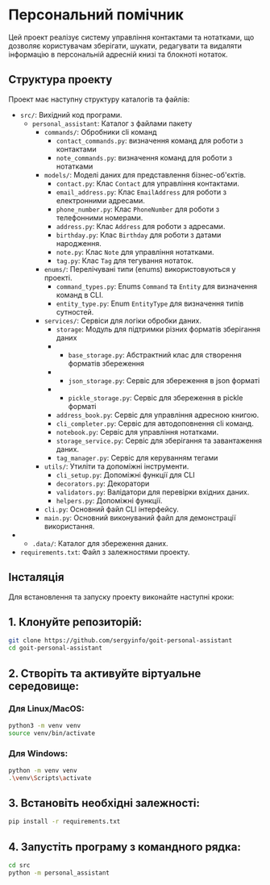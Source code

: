 # Персональний помічник

Цей проект реалізує систему управління контактами та нотатками, що дозволяє користувачам зберігати, шукати, редагувати та видаляти інформацію в персональній адресній книзі та блокноті нотаток.

## Структура проекту

Проект має наступну структуру каталогів та файлів:

- `src/`: Вихідний код програми.
  - `personal_assistant`: Каталог з файлами пакету
    - `commands/`: Обробники cli команд
      - `contact_commands.py`: визначення команд для роботи з контактами
      - `note_commands.py`: визначення команд для роботи з нотатками
    - `models/`: Моделі даних для представлення бізнес-об'єктів.
      - `contact.py`: Клас `Contact` для управління контактами.
      - `email_address.py`: Клас `EmailAddress` для роботи з електронними адресами.
      - `phone_number.py`: Клас `PhoneNumber` для роботи з телефонними номерами.
      - `address.py`: Клас `Address` для роботи з адресами.
      - `birthday.py`: Клас `Birthday` для роботи з датами народження.
      - `note.py`: Клас `Note` для управління нотатками.
      - `tag.py`: Клас `Tag` для тегування нотаток.
    - `enums/`: Перелічувані типи (enums) використовуються у проекті.
      - `command_types.py`: Enums `Command` та `Entity` для визначення команд в CLI.
      - `entity_type.py`: Enum `EntityType` для визначення типів сутностей.
    - `services/`: Сервіси для логіки обробки даних.
      - `storage`: Модуль для підтримки різних форматів зберігання даних 
      - - `base_storage.py`: Абстрактний клас для створення форматів збереження
      - - `json_storage.py`: Сервіс для збереження в json форматі
      - - `pickle_storage.py`: Сервіс для збереження в pickle форматі
      - `address_book.py`: Сервіс для управління адресною книгою.
      - `cli_completer.py`: Сервіс для автодоповнення cli команд.
      - `notebook.py`: Сервіс для управління нотатками.
      - `storage_service.py`: Сервіс для зберігання та завантаження даних.  
      - `tag_manager.py`: Сервіс для керуванням тегами
    - `utils/`: Утиліти та допоміжні інструменти.
      - `cli_setup.py`: Допоміжні функції для CLI
      - `decorators.py`: Декоратори
      - `validators.py`: Валідатори для перевірки вхідних даних.
      - `helpers.py`: Допоміжні функції.
    - `cli.py`: Основний файл CLI інтерфейсу.
    - `main.py`: Основний виконуваний файл для демонстрації використання.
- - `.data/`: Каталог для збереження даних.
- `requirements.txt`: Файл з залежностями проекту.

## Інсталяція

Для встановлення та запуску проекту виконайте наступні кроки:

## 1. Клонуйте репозиторій:
  ```bash
  git clone https://github.com/sergyinfo/goit-personal-assistant
  cd goit-personal-assistant
  ```

## 2. Створіть та активуйте віртуальне середовище:
   ### Для Linux/MacOS:
    
  ```bash
  python3 -m venv venv
  source venv/bin/activate
  ```

   ### Для Windows:

  ```bash
  python -m venv venv
  .\venv\Scripts\activate
  ```

## 3. Встановіть необхідні залежності:
  ```bash
  pip install -r requirements.txt
  ```

## 4. Запустіть програму з командного рядка:
  ```bash
  cd src
  python -m personal_assistant
  ```